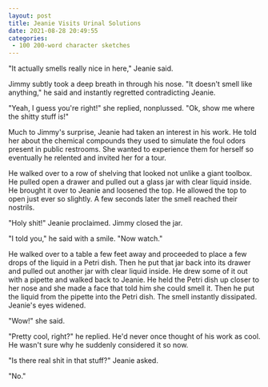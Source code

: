 ```yaml
---
layout: post
title: Jeanie Visits Urinal Solutions
date: 2021-08-28 20:49:55
categories:
 - 100 200-word character sketches
---
```


"It actually smells really nice in here," Jeanie said.

Jimmy subtly took a deep breath in through his nose. "It doesn't smell like anything," he said and instantly regretted contradicting Jeanie.

"Yeah, I guess you're right!" she replied, nonplussed. "Ok, show me where the shitty stuff is!"

Much to Jimmy's surprise, Jeanie had taken an interest in his work. He told her about the chemical compounds they used to simulate the foul odors present in public restrooms. She wanted to experience them for herself so eventually he relented and invited her for a tour.

He walked over to a row of shelving that looked not unlike a giant toolbox. He pulled open a drawer and pulled out a glass jar with clear liquid inside. He brought it over to Jeanie and loosened the top. He allowed the top to open just ever so slightly. A few seconds later the smell reached their nostrils.

"Holy shit!" Jeanie proclaimed. Jimmy closed the jar.

"I told you," he said with a smile. "Now watch."

He walked over to a table a few feet away and proceeded to place a few drops of the liquid in a Petri dish. Then he put that jar back into its drawer and pulled out another jar with clear liquid inside. He drew some of it out with a pipette and walked back to Jeanie. He held the Petri dish up closer to her nose and she made a face that told him she could smell it. Then he put the liquid from the pipette into the Petri dish. The smell instantly dissipated. Jeanie's eyes widened.

"Wow!" she said.

"Pretty cool, right?" he replied. He'd never once thought of his work as cool. He wasn't sure why he suddenly considered it so now.

"Is there real shit in that stuff?" Jeanie asked.

"No."
